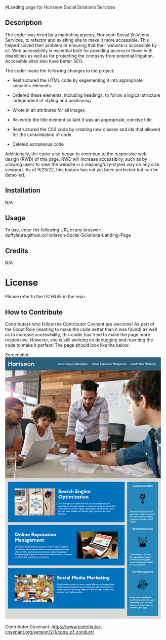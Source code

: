 #Landing page for Horiseon Social Solutions Services

## Description

The coder was hired by a marketing agency, Horiseon Social Solutions Services, to refactor and exisiting site to make it more accessible. This helped solved their problem of ensuring that their website is accessible by all. Web accessibility is essential both for providing access to those with disabilities as well as for protecting the company from potential litigation. Accessible sites also have better SEO. 

The coder made the following changes to the project: 
- Restructured the HTML code by segementing it into appropriate semantic elements. 
- Ordered these elements, including headings, to follow a logical structure independent of styling and positioning 
- Wrote in alt attributes for all images 
- Re-wrote the title element so taht it was an appropriate, concise title

- Restructured the CSS code by creating new classes and ids that allowed for the consolidation of code
- Deleted extraneous code

Additionally, the coder also began to contribue to the responsive web design (RWD) of this page. RWD will increase accessibiliy, such as by allowing users to view the website in a meaningfully-styled way on any size viewport. As of 9/23/22, this feature has not yet been perfected but can be demo-ed.

## Installation 

N/A

## Usage

To use, enter the following URL in any broswer: duffylaura.github.io/Horiseon-Social-Solutions-Landing-Page

## Credits

N/A

# License 

Please refer to the LICENSE in the repo. 

## How to Contribute

Contributors who follow the Contributor Covnant are welcome! As part of the Scout Rule (wanting to make the code better than it was found) as well as to increase accessibility, this coder has tried to make the page more responsive. However, she is still working on debugging and rewriting the code to make it perfect! The page should look like the below: 

Screenshot: ![Alt text](/assets/images/layout-of-website-working-towards.png?raw=true "optional title")

Contributor Covenant: https://www.contributor-covenant.org/version/2/1/code_of_conduct/

